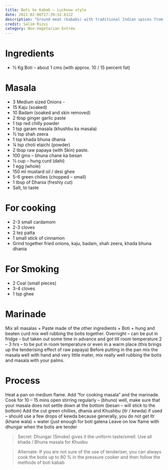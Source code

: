 ```yaml
---
title: Boti ke Kabab – Lucknow style
date: 2021-02-06T17:39:52.612Z
description: "Ground meat (kababs) with traditional Indian spices from Lucknow  "
credit: Salim Rizvi
category: Non-Vegetarian Entrée
---
```



# Ingredients 
- ½ Kg Boti – about 1 cms (with approx. 10 / 15 percent fat)

# Masala
- 3 Medium sized Onions - 
- 15 Kaju (soaked)
- 10 Badam (soaked and skin removed)
- 2 tbsp ginger garlic paste
- 1 tsp red chilly powder
- 1 tsp garam masala (khushbu ka masala)
- ½ tsp shah zeera
- 1 tsp khada bhuna dhania 
- ¼ tsp choti elaichi (powder)
- 2 tbsp raw papaya (with Skin) paste. 
- 100 gms – bhuna chane ka besan 
- ½ cup – hung curd (dahi)
- 1 egg (whole)
- 150 ml mustard oil / desi ghee
- 5-6 green chilies (chopped – small)
- 1 tbsp of Dhania (freshly cut)
- Salt, to taste 

# For cooking
- 2-3 small cardamom 
- 2-3 cloves
- 2 tez patta
- 1 small stick of cinnamon 
- Grind together fried onions, kaju, badam, shah zeera, khada bhuna dhania 

# For Smoking 
- 2 Coal (small pieces)
- 3-4 cloves
- 1 tsp ghee



# Marinade
Mix all masalas + Paste made of the other ingredients + Boti + hung and beaten curd mix well rubbing the botis together.
Overnight – can be put in fridge – but taken out some time in advance and got till room temperature 
2 – 3 hrs – to be put in room temperature or even in a warm place (this brings up the tenderising effect of raw papaya) 
Before putting in the pan mix the masala well with hand and very little mater, mix really well rubbing the botis and masala with your palms. 


# Process
Heat a pan on medium flame. 
Add “for cooking masala” and the marinade. 
Cook for 10 – 15 mins open stirring regularly – (bhuno) well, make sure that your masala does not settle down at the bottom (besan – will stick to the bottom) 
Add the cut green chillies, dhania and Khushbu (itr / kewda) if used – should use a few drops of kewda because generally, you do not get Itr (khane wala) + water (just enough for boti galena
Leave on low flame with dhungar when the botis are tender 

> Secret:
Dhungar (Smoke) gives it the uniform taste/smell.
Use all khada / Bhuna masala for Khusbu

> Alternate:
If you are not sure of the use of tenderiser, you can always cook the botis up to 80 % in the pressure cooker and then follow the methods of boti kabab
